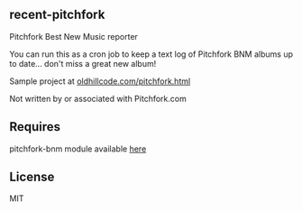 recent-pitchfork
----------------

Pitchfork Best New Music reporter

You can run this as a cron job to keep a text log of Pitchfork BNM albums up to date... don't miss a great new album!

Sample project at [oldhillcode.com/pitchfork.html](http://oldhillcode.com/pitchfork.html)

Not written by or associated with Pitchfork.com

Requires
--------

pitchfork-bnm module available [here](https://github.com/oldhill/pitchfork-bnm)

License
-------
MIT
